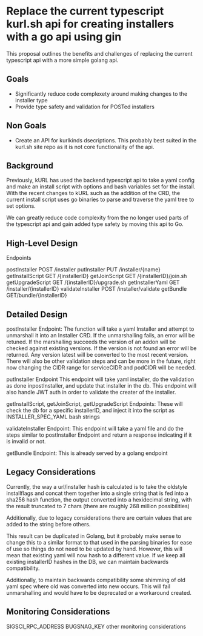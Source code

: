 # Replace the current typescript kurl.sh api for creating installers with a go api using gin
 
This proposal outlines the benefits and challenges of replacing the current typescript api with a more simple golang api.

## Goals

- Significantly reduce code complexety around making changes to the installer type
- Provide type safety and validation for POSTed installers

## Non Goals

- Create an API for kurlkinds dsecriptions. This probably best suited in the kurl.sh site repo as it is not core functionality of the api.

## Background

Previously, kURL has used the backend typescript api to take a yaml config and make an install script with options and bash variables set for the install.
With the recent changes to kURL such as the addition of the CRD, the current install script uses go binaries to parse and traverse the yaml tree to set options.

We can greatly reduce code complexity from the no longer used parts of the typescript api and gain added type safety by moving this api to Go.

## High-Level Design

Endpoints

postInstaller POST /installer
putInstaller PUT /installer/{name}
getInstallScript GET /{installerID}
getJoinScript GET /{installerID}/join.sh
getUpgradeScript GET /{installerID}/upgrade.sh
getInstallerYaml GET /installer/{installerID}
validateInstaller POST /installer/validate
getBundle GET/bundle/{installerID}

## Detailed Design

postInstaller Endpoint:
The function will take a yaml Installer and attempt to unmarshall it into an Installer CRD.
If the unmarshalling fails, an error will be retuned. If the marshalling succeeds the version of an addon will be checked against existing versions.
If the version is not found an error will be returned.
Any version latest will be converted to the most recent version.
There will also be other validation steps and can be more in the future, right now changing the CIDR range for serviceCIDR and podCIDR will be needed.

putInstaller Endpoint
This endpoint will take yaml installer, do the validation as done inpostInstaller, and update that installer in the db.
This endpoint will also handle JWT auth in order to validate the creater of the installer. 

getInstallScript, getJoinScript, getUpgradeScript Endpoints:
These will check the db for a specific installerID, and inject it into the script as INSTALLER_SPEC_YAML bash strings

validateInstaller Endpoint:
This endpoint will take a yaml file and do the steps similar to postInstaller Endpoint and return a response indicating if it is invalid or not.

getBundle Endpoint:
This is already served by a golang endpoint

## Legacy Considerations

Currently, the way a url/installer hash is calculated is to take the oldstyle installflags and concat them together into a single string that is fed into a sha256 hash function, the output converted into a hexidecimal string, with the result truncated to 7 chars (there are roughly 268 million possibilities)

Additionally, due to legacy considerations there are certain values that are added to the string before others.

This result can be duplicated in Golang, but it probably make sense to change this to a similar format to that used in the parsing binaries for ease of use so things do not need to be updated by hand.
However, this will mean that existing yaml will now hash to a different value.
If we keep all existing installerID hashes in the DB, we can maintain backwards compatibility.

Additionally, to maintain backwards compatibility some shimming of old yaml spec where old was converted into new occurs.
This will fail unmarshalling and would have to be deprecated or a workaround created.

## Monitoring Considerations

SIGSCI_RPC_ADDRESS
BUGSNAG_KEY
other monitoring considerations
